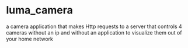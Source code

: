 # luma_camera
a camera application that makes Http requests to a server that controls 4 cameras without an ip and without an application to visualize them out of your home network
